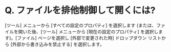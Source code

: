 # Q. ファイルを排他制御して開くには?

\[ツール\] メニューから \[すべての設定のプロパティ\] を選択します (または、ファイルを開いた後、\[ツール\] メニューから \[現在の設定のプロパティ\] を選択します)。\[ファイル\] ページを選択し \[外部で変更された時\] ドロップダウン リストから \[外部から書き込みを禁止する\] を選択します。
